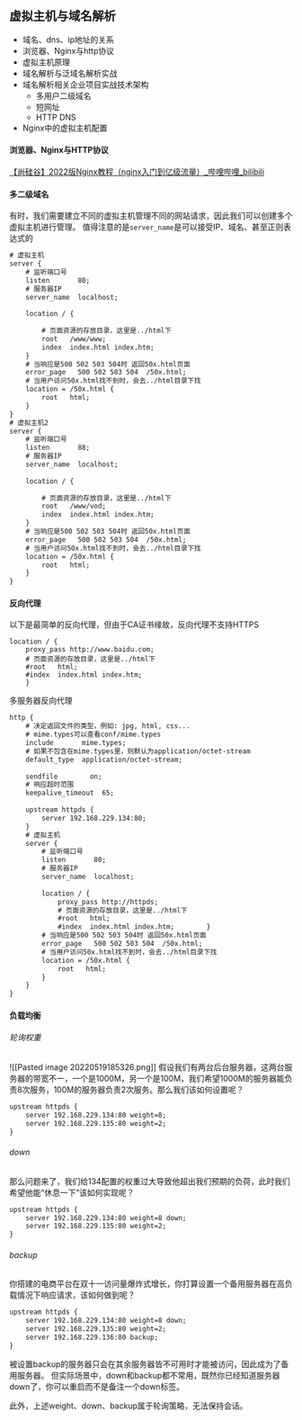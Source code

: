 ## 虚拟主机与域名解析
- 域名、dns、ip地址的关系
- 浏览器、Nginx与http协议
- 虚拟主机原理
- 域名解析与泛域名解析实战
- 域名解析相关企业项目实战技术架构
	- 多用户二级域名
	- 短网址
	- HTTP DNS
- Nginx中的虚拟主机配置

#### 浏览器、Nginx与HTTP协议
[【尚硅谷】2022版Nginx教程（nginx入门到亿级流量）_哔哩哔哩_bilibili](https://www.bilibili.com/video/BV1yS4y1N76R?p=13&spm_id_from=pageDriver)

#### 多二级域名
有时，我们需要建立不同的虚拟主机管理不同的网站请求，因此我们可以创建多个虚拟主机进行管理。
值得注意的是`server_name`是可以接受IP、域名、甚至正则表达式的
```txt
# 虚拟主机  
server {  
    # 监听端口号  
    listen       80;  
    # 服务器IP  
    server_name  localhost;  
  
    location / {  
  
        # 页面资源的存放目录，这里是../html下  
        root   /www/www;  
        index  index.html index.htm;  
    }  
    # 当响应是500 502 503 504时 返回50x.html页面  
    error_page   500 502 503 504  /50x.html;  
    # 当用户访问50x.html找不到时，会去../html目录下找  
    location = /50x.html {  
        root   html;  
    }  
}  
# 虚拟主机2  
server {  
    # 监听端口号  
    listen       88;  
    # 服务器IP  
    server_name  localhost;  
  
    location / {  
  
        # 页面资源的存放目录，这里是../html下  
        root   /www/vod;  
        index  index.html index.htm;  
    }  
    # 当响应是500 502 503 504时 返回50x.html页面  
    error_page   500 502 503 504  /50x.html;  
    # 当用户访问50x.html找不到时，会去../html目录下找  
    location = /50x.html {  
        root   html;  
    }  
}
```

#### 反向代理
以下是最简单的反向代理，但由于CA证书缘故，反向代理不支持HTTPS
```
location / {  
    proxy_pass http://www.baidu.com;  
    # 页面资源的存放目录，这里是../html下  
    #root   html;  
    #index  index.html index.htm;
    }
```

多服务器反向代理
```txt
http {  
    # 决定返回文件的类型，例如: jpg, html, css...  
    # mime.types可以查看conf/mime.types  
    include       mime.types;  
    # 如果不包含在mime.types里，则默认为application/octet-stream  
    default_type  application/octet-stream;  
  
    sendfile        on;  
    # 响应超时范围  
    keepalive_timeout  65;  
  
    upstream httpds {  
        server 192.168.229.134:80;  
    }  
    # 虚拟主机  
    server {  
        # 监听端口号  
        listen       80;  
        # 服务器IP  
        server_name  localhost;  
  
        location / {  
            proxy_pass http://httpds;  
            # 页面资源的存放目录，这里是../html下  
            #root   html;  
            #index  index.html index.htm;        }  
        # 当响应是500 502 503 504时 返回50x.html页面  
        error_page   500 502 503 504  /50x.html;  
        # 当用户访问50x.html找不到时，会去../html目录下找  
        location = /50x.html {  
            root   html;  
        }  
    }  
}
```

#### 负载均衡
###### 轮询权重
![[Pasted image 20220519185326.png]]
假设我们有两台后台服务器，这两台服务器的带宽不一，一个是1000M，另一个是100M，我们希望1000M的服务器能负责8次服务，100M的服务器负责2次服务。那么我们该如何设置呢？
```txt
upstream httpds {  
    server 192.168.229.134:80 weight=8;  
    server 192.168.229.135:80 weight=2;
}
```

###### down
那么问题来了，我们给134配置的权重过大导致他超出我们预期的负荷，此时我们希望他能“休息一下”该如何实现呢？
```txt
upstream httpds {  
    server 192.168.229.134:80 weight=8 down;  
    server 192.168.229.135:80 weight=2;
}
```

###### backup
你搭建的电商平台在双十一访问量爆炸式增长，你打算设置一个备用服务器在高负载情况下响应请求，该如何做到呢？
```txt
upstream httpds {  
    server 192.168.229.134:80 weight=8 down;  
    server 192.168.229.135:80 weight=2;
    server 192.168.229.136:80 backup;
}
```

被设置backup的服务器只会在其余服务器皆不可用时才能被访问，因此成为了备用服务器。
但实际场景中，down和backup都不常用，既然你已经知道服务器down了，你可以重启而不是备注一个down标签。

此外，上述weight、down、backup属于轮询策略，无法保持会话。